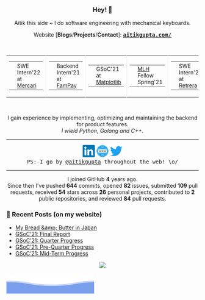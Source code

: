 <h3 align="center"> Hey! 👋</h3>

<p align="center">
Aitik this side ~ I do software engineering with mechanical keyboards.
</p>

<p align="center">
Website [<b>Blogs</b>/<b>Projects</b>/<b>Contact</b>]:
<ins><samp><a href="https://aitikgupta.com/"> <b>aitikgupta.com/</b></a></samp></ins>
</p>
<br>

<table align="center">
  <tr>
    <td style="border-right: 1px solid #eeeeef;">
      <table>
        <tr>
          <td>
            <img alt="Mercari" title="Mercari" style="height:20px;" src="assets/mercari.png">
          </td>
          <td>
            SWE Intern'22 at <a href="">Mercari</a>
          </td>
        </tr>
      </table>
    </td>
    <td style="border-right: 1px solid #eeeeef;">
      <table>
        <tr>
          <td>
            <img alt="FamPay" title="FamPay" style="height:20px;" src="assets/fampay.webp">
          </td>
          <td>
            Backend Intern'21 at <a href="https://fampay.in/">FamPay</a>
          </td>
        </tr>
      </table>
    </td>
    <td style="border-right: 1px solid #eeeeef;">
      <table>
        <tr>
          <td>
            <img alt="GSoC" title="GSoC" style="height:20px;" src="assets/gsoc.webp">
          </td>
          <td>
            GSoC'21 at <a href="https://summerofcode.withgoogle.com/projects/#5941691627864064">Matplotlib</a>
          </td>
        </tr>
      </table>
    </td>
    <td style="border-right: 1px solid #eeeeef;">
      <table>
        <tr>
          <td>
            <img alt="MLH" title="MLH" style="height:20px;" src="assets/mlh.webp">
          </td>
          <td>
            <a href="http://fellowship.mlh.io/">MLH</a> Fellow Spring'21
          </td>
        </tr>
      </table>
    </td>
    <td style="border-right: 1px solid #eeeeef;">
      <table>
        <tr>
          <td>
            <img alt="Retrera" title="Retrera" style="height:20px;" src="assets/retrera.webp">
          </td>
          <td>
            SWE Intern'21 at <a href="https://retrera.com/">Retrera</a>
          </td>
        </tr>
      </table>
    </td>
    <td>
      <table>
        <tr>
          <td>
            <img alt="RapidQuest" title="RapidQuest" style="height:20px;" src="assets/rapidquest.webp">
          </td>
          <td>
            SWE Intern'20 at <a href="https://rapidquest.in/">RapidQuest</a>
          </td>
        </tr>
      </table>
    </td>
  </tr>
</table>
<br>

<p align="center">
I gain experience by implementing, optimizing and maintaining the backend for product features.<br>
<i>I wield Python, Golang and C++.</i>
</p><hr>
<p align="center">
<a href="https://linkedin.com/in/aitikgupta"><img alt="LinkedIn - /aitikgupta" title="LinkedIn - /aitikgupta" height="32" width="32" src="assets/linkedin.svg"></a>
<a href="https://aitikgupta.com/"><img alt="Personal Website - Aitik Gupta" title="Personal Website - Aitik Gupta" height="32" width="32" src="assets/internet.svg"></a>
<a href="https://twitter.com/aitikgupta"><img alt="Twitter - /aitikgupta" title="Twitter - /aitikgupta" height="32" width="32" src="assets/twitter.svg"></a><br/>
<samp>PS: I go by <ins>@aitikgupta</ins> throughout the web! \o/</samp>
</p><hr>
<p align="center">
I joined GitHub <b>4</b> years ago.<br>
Since then I've pushed <b>644</b> commits, opened <b>82</b> issues, submitted <b>109</b> pull requests, received <b>54</b> stars across <b>26</b> personal projects, contributed to <b>2</b> public repositories, and reviewed <b>84</b> pull requests.
</p>

### 📕 Recent Posts (on my website)
<!-- BLOG-POST-LIST:START -->
- [My Bread &amp;amp; Butter in Japan](https://aitikgupta.com/mercari-japan/)
- [GSoC’21: Final Report](https://aitikgupta.com/gsoc-final/)
- [GSoC’21: Quarter Progress](https://aitikgupta.com/gsoc-quarter/)
- [GSoC’21: Pre-Quarter Progress](https://aitikgupta.com/gsoc-pre-quarter/)
- [GSoC’21: Mid-Term Progress](https://aitikgupta.com/gsoc-mid/)
<!-- BLOG-POST-LIST:END -->

<p align="center">
<img src="https://visitor-badge.laobi.icu/badge?page_id=aitikgupta"/>       
</p>

![Aitik Gupta](./assets/bottom_header.svg)